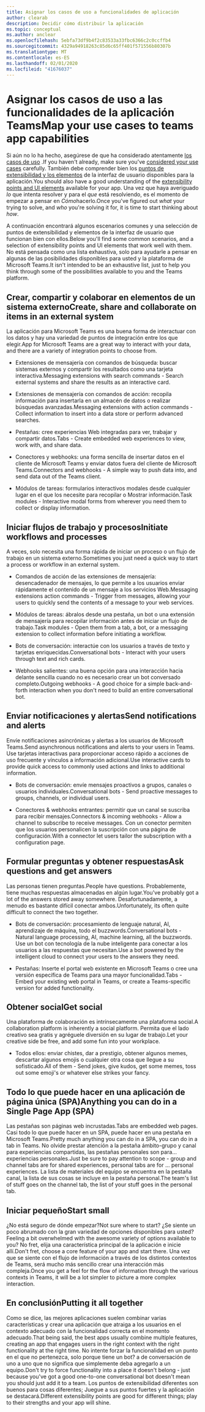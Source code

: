 ```yaml
---
title: Asignar los casos de uso a funcionalidades de aplicación
author: clearab
description: Decidir cómo distribuir la aplicación
ms.topic: conceptual
ms.author: anclear
ms.openlocfilehash: 5ebfa73df9b4f2c83533a33fbc6366c2c0ccffb4
ms.sourcegitcommit: 4329a94918263c85d6c65ff401f571556b80307b
ms.translationtype: MT
ms.contentlocale: es-ES
ms.lasthandoff: 02/01/2020
ms.locfileid: "41676037"
---
```

# <a name="map-your-use-cases-to-teams-app-capabilities"></a><span data-ttu-id="cf9c4-103">Asignar los casos de uso a las funcionalidades de la aplicación Teams</span><span class="sxs-lookup"><span data-stu-id="cf9c4-103">Map your use cases to teams app capabilities</span></span>

<span data-ttu-id="cf9c4-104">Si aún no lo ha hecho, asegúrese de que ha considerado atentamente [los casos de uso](~/concepts/design/map-use-cases.md) .</span><span class="sxs-lookup"><span data-stu-id="cf9c4-104">If you haven't already, make sure you've [considered your use cases](~/concepts/design/map-use-cases.md) carefully.</span></span> <span data-ttu-id="cf9c4-105">También debe comprender bien los [puntos de extensibilidad y los elementos](~/concepts/extensibility-points.md) de la interfaz de usuario disponibles para la aplicación.</span><span class="sxs-lookup"><span data-stu-id="cf9c4-105">You should also have a good understanding of the [extensibility points and UI elements](~/concepts/extensibility-points.md) available for your app.</span></span> <span data-ttu-id="cf9c4-106">Una vez que haya averiguado *lo* que intenta resolver y para el *que* está resolviendo, es el momento de empezar a pensar en *Cómo*hacerlo.</span><span class="sxs-lookup"><span data-stu-id="cf9c4-106">Once you've figured out *what* your trying to solve, and *who* you're solving it for, it is time to start thinking about *how*.</span></span>

<span data-ttu-id="cf9c4-107">A continuación encontrará algunos escenarios comunes y una selección de puntos de extensibilidad y elementos de la interfaz de usuario que funcionan bien con ellos.</span><span class="sxs-lookup"><span data-stu-id="cf9c4-107">Below you'll find some common scenarios, and a selection of extensibility points and UI elements that work well with them.</span></span> <span data-ttu-id="cf9c4-108">No está pensada como una lista exhaustiva, solo para ayudarle a pensar en algunas de las posibilidades disponibles para usted y la plataforma de Microsoft Teams.</span><span class="sxs-lookup"><span data-stu-id="cf9c4-108">It isn't intended to be an exhaustive list, just to help you think through some of the possibilities available to you and the Teams platform.</span></span>

## <a name="create-share-and-collaborate-on-items-in-an-external-system"></a><span data-ttu-id="cf9c4-109">Crear, compartir y colaborar en elementos de un sistema externo</span><span class="sxs-lookup"><span data-stu-id="cf9c4-109">Create, share and collaborate on items in an external system</span></span>

<span data-ttu-id="cf9c4-110">La aplicación para Microsoft Teams es una buena forma de interactuar con los datos y hay una variedad de puntos de integración entre los que elegir.</span><span class="sxs-lookup"><span data-stu-id="cf9c4-110">App for Microsoft Teams are a great way to interact with your data, and there are a variety of integration points to choose from.</span></span>

* <span data-ttu-id="cf9c4-111">Extensiones de mensajería con comandos de búsqueda: buscar sistemas externos y compartir los resultados como una tarjeta interactiva.</span><span class="sxs-lookup"><span data-stu-id="cf9c4-111">Messaging extensions with search commands - Search external systems and share the results as an interactive card.</span></span>

* <span data-ttu-id="cf9c4-112">Extensiones de mensajería con comandos de acción: recopila información para insertarla en un almacén de datos o realizar búsquedas avanzadas.</span><span class="sxs-lookup"><span data-stu-id="cf9c4-112">Messaging extensions with action commands - Collect information to insert into a data store or perform advanced searches.</span></span>

* <span data-ttu-id="cf9c4-113">Pestañas: cree experiencias Web integradas para ver, trabajar y compartir datos.</span><span class="sxs-lookup"><span data-stu-id="cf9c4-113">Tabs - Create embedded web experiences to view, work with, and share data.</span></span>

* <span data-ttu-id="cf9c4-114">Conectores y webhooks: una forma sencilla de insertar datos en el cliente de Microsoft Teams y enviar datos fuera del cliente de Microsoft Teams.</span><span class="sxs-lookup"><span data-stu-id="cf9c4-114">Connectors and webhooks - A simple way to push data into, and send data out of the Teams client.</span></span>

* <span data-ttu-id="cf9c4-115">Módulos de tareas: formularios interactivos modales desde cualquier lugar en el que los necesite para recopilar o Mostrar información.</span><span class="sxs-lookup"><span data-stu-id="cf9c4-115">Task modules - Interactive modal forms from wherever you need them to collect or display information.</span></span>

## <a name="initiate-workflows-and-processes"></a><span data-ttu-id="cf9c4-116">Iniciar flujos de trabajo y procesos</span><span class="sxs-lookup"><span data-stu-id="cf9c4-116">Initiate workflows and processes</span></span>

<span data-ttu-id="cf9c4-117">A veces, solo necesita una forma rápida de iniciar un proceso o un flujo de trabajo en un sistema externo.</span><span class="sxs-lookup"><span data-stu-id="cf9c4-117">Sometimes you just need a quick way to start a process or workflow in an external system.</span></span>

* <span data-ttu-id="cf9c4-118">Comandos de acción de las extensiones de mensajería: desencadenador de mensajes, lo que permite a los usuarios enviar rápidamente el contenido de un mensaje a los servicios Web.</span><span class="sxs-lookup"><span data-stu-id="cf9c4-118">Messaging extensions action commands - Trigger from messages, allowing your users to quickly send the contents of a message to your web services.</span></span>

* <span data-ttu-id="cf9c4-119">Módulos de tareas: ábralos desde una pestaña, un bot o una extensión de mensajería para recopilar información antes de iniciar un flujo de trabajo.</span><span class="sxs-lookup"><span data-stu-id="cf9c4-119">Task modules - Open them from a tab, a bot, or a messaging extension to collect information before initiating a workflow.</span></span>

* <span data-ttu-id="cf9c4-120">Bots de conversación: interactúe con los usuarios a través de texto y tarjetas enriquecidas.</span><span class="sxs-lookup"><span data-stu-id="cf9c4-120">Conversational bots - Interact with your users through text and rich cards.</span></span>

* <span data-ttu-id="cf9c4-121">Webhooks salientes: una buena opción para una interacción hacia delante sencilla cuando no es necesario crear un bot conversado completo.</span><span class="sxs-lookup"><span data-stu-id="cf9c4-121">Outgoing webhooks - A good choice for a simple back-and-forth interaction when you don't need to build an entire conversational bot.</span></span>

## <a name="send-notifications-and-alerts"></a><span data-ttu-id="cf9c4-122">Enviar notificaciones y alertas</span><span class="sxs-lookup"><span data-stu-id="cf9c4-122">Send notifications and alerts</span></span>

<span data-ttu-id="cf9c4-123">Envíe notificaciones asincrónicas y alertas a los usuarios de Microsoft Teams.</span><span class="sxs-lookup"><span data-stu-id="cf9c4-123">Send asynchronous notifications and alerts to your users in Teams.</span></span> <span data-ttu-id="cf9c4-124">Use tarjetas interactivas para proporcionar acceso rápido a acciones de uso frecuente y vínculos a información adicional.</span><span class="sxs-lookup"><span data-stu-id="cf9c4-124">Use interactive cards to provide quick access to commonly used actions and links to additional information.</span></span>

* <span data-ttu-id="cf9c4-125">Bots de conversación: envíe mensajes proactivos a grupos, canales o usuarios individuales.</span><span class="sxs-lookup"><span data-stu-id="cf9c4-125">Conversational bots - Send proactive messages to groups, channels, or individual users.</span></span>

* <span data-ttu-id="cf9c4-126">Conectores & webhooks entrantes: permitir que un canal se suscriba para recibir mensajes.</span><span class="sxs-lookup"><span data-stu-id="cf9c4-126">Connectors & incoming webhooks - Allow a channel to subscribe to receive messages.</span></span> <span data-ttu-id="cf9c4-127">Con un conector permiten que los usuarios personalicen la suscripción con una página de configuración.</span><span class="sxs-lookup"><span data-stu-id="cf9c4-127">With a connector let users tailor the subscription with a configuration page.</span></span>

## <a name="ask-questions-and-get-answers"></a><span data-ttu-id="cf9c4-128">Formular preguntas y obtener respuestas</span><span class="sxs-lookup"><span data-stu-id="cf9c4-128">Ask questions and get answers</span></span>

<span data-ttu-id="cf9c4-129">Las personas tienen preguntas.</span><span class="sxs-lookup"><span data-stu-id="cf9c4-129">People have questions.</span></span> <span data-ttu-id="cf9c4-130">Probablemente, tiene muchas respuestas almacenadas en algún lugar.</span><span class="sxs-lookup"><span data-stu-id="cf9c4-130">You've probably got a lot of the answers stored away somewhere.</span></span> <span data-ttu-id="cf9c4-131">Desafortunadamente, a menudo es bastante difícil conectar ambos.</span><span class="sxs-lookup"><span data-stu-id="cf9c4-131">Unfortunately, its often quite difficult to connect the two together.</span></span>

* <span data-ttu-id="cf9c4-132">Bots de conversación: procesamiento de lenguaje natural, AI, aprendizaje de máquina, todo el buzzwords.</span><span class="sxs-lookup"><span data-stu-id="cf9c4-132">Conversational bots - Natural language processing, AI, machine learning, all the buzzwords.</span></span> <span data-ttu-id="cf9c4-133">Use un bot con tecnología de la nube inteligente para conectar a los usuarios a las respuestas que necesitan.</span><span class="sxs-lookup"><span data-stu-id="cf9c4-133">Use a bot powered by the intelligent cloud to connect your users to the answers they need.</span></span>

* <span data-ttu-id="cf9c4-134">Pestañas: Inserte el portal web existente en Microsoft Teams o cree una versión específica de Teams para una mayor funcionalidad.</span><span class="sxs-lookup"><span data-stu-id="cf9c4-134">Tabs - Embed your existing web portal in Teams, or create a Teams-specific version for added functionality.</span></span>

## <a name="get-social"></a><span data-ttu-id="cf9c4-135">Obtener social</span><span class="sxs-lookup"><span data-stu-id="cf9c4-135">Get social</span></span>

<span data-ttu-id="cf9c4-136">Una plataforma de colaboración es intrínsecamente una plataforma social.</span><span class="sxs-lookup"><span data-stu-id="cf9c4-136">A collaboration platform is inherently a social platform.</span></span> <span data-ttu-id="cf9c4-137">Permita que el lado creativo sea gratis y agréguele diversión en su lugar de trabajo.</span><span class="sxs-lookup"><span data-stu-id="cf9c4-137">Let your creative side be free, and add some fun into your workplace.</span></span>

* <span data-ttu-id="cf9c4-138">Todos ellos: enviar chistes, dar a prestigio, obtener algunos memes, descartar algunos emojis o cualquier otra cosa que llegue a su sofisticado.</span><span class="sxs-lookup"><span data-stu-id="cf9c4-138">All of them - Send jokes, give kudos, get some memes, toss out some emoji's or whatever else strikes your fancy.</span></span>

## <a name="anything-you-can-do-in-a-single-page-app-spa"></a><span data-ttu-id="cf9c4-139">Todo lo que puede hacer en una aplicación de página única (SPA)</span><span class="sxs-lookup"><span data-stu-id="cf9c4-139">Anything you can do in a Single Page App (SPA)</span></span>

<span data-ttu-id="cf9c4-140">Las pestañas son páginas web incrustadas.</span><span class="sxs-lookup"><span data-stu-id="cf9c4-140">Tabs are embedded web pages.</span></span> <span data-ttu-id="cf9c4-141">Casi todo lo que puede hacer en un SPA, puede hacer en una pestaña en Microsoft Teams.</span><span class="sxs-lookup"><span data-stu-id="cf9c4-141">Pretty much anything you can do in a SPA, you can do in a tab in Teams.</span></span> <span data-ttu-id="cf9c4-142">No olvide prestar atención a la pestaña ámbito-grupo y canal para experiencias compartidas, las pestañas personales son para... experiencias personales.</span><span class="sxs-lookup"><span data-stu-id="cf9c4-142">Just be sure to pay attention to scope - group and channel tabs are for shared experiences, personal tabs are for ... personal experiences.</span></span> <span data-ttu-id="cf9c4-143">La lista de materiales del equipo se encuentra en la pestaña canal, la lista de sus cosas se incluye en la pestaña personal.</span><span class="sxs-lookup"><span data-stu-id="cf9c4-143">The team's list of stuff goes on the channel tab, the list of your stuff goes in the personal tab.</span></span>

## <a name="start-small"></a><span data-ttu-id="cf9c4-144">Iniciar pequeño</span><span class="sxs-lookup"><span data-stu-id="cf9c4-144">Start small</span></span>

<span data-ttu-id="cf9c4-145">¿No está seguro de dónde empezar?</span><span class="sxs-lookup"><span data-stu-id="cf9c4-145">Not sure where to start?</span></span> <span data-ttu-id="cf9c4-146">¿Se siente un poco abrumado con la gran variedad de opciones disponibles para usted?</span><span class="sxs-lookup"><span data-stu-id="cf9c4-146">Feeling a bit overwhelmed with the awesome variety of options available to you?</span></span> <span data-ttu-id="cf9c4-147">No fret, elija una característica principal de la aplicación e inicie allí.</span><span class="sxs-lookup"><span data-stu-id="cf9c4-147">Don't fret, choose a core feature of your app and start there.</span></span> <span data-ttu-id="cf9c4-148">Una vez que se siente con el flujo de información a través de los distintos contextos de Teams, será mucho más sencillo crear una interacción más compleja.</span><span class="sxs-lookup"><span data-stu-id="cf9c4-148">Once you get a feel for the flow of information through the various contexts in Teams, it will be a lot simpler to picture a more complex interaction.</span></span>

## <a name="putting-it-all-together"></a><span data-ttu-id="cf9c4-149">En conclusión</span><span class="sxs-lookup"><span data-stu-id="cf9c4-149">Putting it all together</span></span>

<span data-ttu-id="cf9c4-150">Como se dice, las mejores aplicaciones suelen combinar varias características y crear una aplicación que atraiga a los usuarios en el contexto adecuado con la funcionalidad correcta en el momento adecuado.</span><span class="sxs-lookup"><span data-stu-id="cf9c4-150">That being said, the best apps usually combine multiple features, creating an app that engages users in the right context with the right functionality at the right time.</span></span> <span data-ttu-id="cf9c4-151">No intente forzar la funcionalidad en un punto en el que no pertenezca, solo porque tiene un bot? a de conversación de uno a uno que no significa que simplemente deba agregarlo a un equipo.</span><span class="sxs-lookup"><span data-stu-id="cf9c4-151">Don't try to force functionality into a place it doesn't belong - just because you've got a good one-to-one conversational bot doesn't mean you should just add it to a team.</span></span> <span data-ttu-id="cf9c4-152">Los puntos de extensibilidad diferentes son buenos para cosas diferentes; Juegue a sus puntos fuertes y la aplicación se destacará.</span><span class="sxs-lookup"><span data-stu-id="cf9c4-152">Different extensibility points are good for different things; play to their strengths and your app will shine.</span></span>
